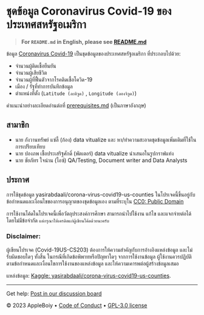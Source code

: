 # ชุดข้อมูล Coronavirus Covid-19 ของประเทศสหรัฐอเมริกา
> **For `README.md` in English, please see [README.md](README.md)**

ข้อมูล [Coronavirus Covid-19](https://www.kaggle.com/datasets/yasirabdaali/corona-virus-covid19-us-counties) เป็นชุดข้อมูลของประเทศสหรัฐอเมริกา ที่ประกอบไปด้วย:
- จำนวนผู้ติดเชื้อยืนยัน
- จำนวนผู้เสียชีวิต 
- จำนวนผู้ที่ฟื้นตัวจากโรคติดเชื้อโควิด-19
- เมือง / รัฐที่ทำการบันทึกข้อมูล
- ตำแหน่งที่ตั้ง (`Latitude (ละติจูด)` , `Longitude (ลองจิจูด)`)

คำแนะนำอย่างละเอียดอ่านต่อที่ [prerequisites.md](docs/prerequisites.md) (เป็นภาษาอังกฤษ)

## สามาชิก
- นาย กังวานทรัพย์ แซ่ลี้ (ก้อง) data vitualize และ หา/ทำความสะอาดชุดข้อมูลเพิ่มเติมที่ใช้ในการเปรียบเทียบ
- นาย ปองภพ เชื้อประเสริฐศักดิ์ (พัตเตอร์) data vitualize นำเสนอในรูปกราฟแท่ง
- นาย ชัยภัทร ใจน่าน (ไอซ์) QA/Testing, Document writer and Data Analysts
 
## ประกาศ

การใช้ชุดข้อมูล yasirabdaali/corona-virus-covid19-us-counties ในโปรเจคนี้ขึ้นอยู่กับข้อกำหนดและเงื่อนไขของการอนุญาตของชุดข้อมูลเอง ตามที่ระบุใน [CC0: Public Domain](https://creativecommons.org/publicdomain/zero/1.0/) 

การใช้งานโค้ดในโปรเจคนี้เพื่อวัตถุประสงค์การศึกษา สามารถนำไปใช้งาน แก้ไข และแจกจ่ายต่อได้โดยไม่มีข้อจำกัด `แต่กรุณาให้เครดิตแก่ผู้เขียนโค้ดด้วยนะครับ`

### Disclaimer:

ผู้เขียนโปรเจค (Covid-19US-CS203) ต้องการให้ความสำคัญกับการอ้างอิงแหล่งข้อมูล และไม่รับผิดชอบใดๆ ทั้งสิ้น ในกรณีที่เกิดข้อพิพาทหรือปัญหาใดๆ จากการใช้งานข้อมูล ผู้ใช้งานควรปฏิบัติตามข้อกำหนดและเงื่อนไขการใช้งานของแหล่งข้อมูล และให้ความเคารพต่อผู้สร้างข้อมูลเสมอ

แหล่งข้อมูล: [Kaggle: yasirabdaali/corona-virus-covid19-us-counties](https://www.kaggle.com/datasets/yasirabdaali/corona-virus-covid19-us-counties).

---
Get help: [Post in our discussion board](https://github.com/AppleBoiy/Covid-19US-CS203/discussions)

&copy; 2023 AppleBoiy &bull; [Code of Conduct](CODE_OF_CONDUCT.md) &bull; [GPL-3.0 license](../LICENSE)
